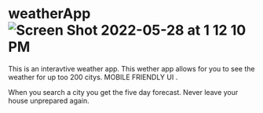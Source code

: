 # weatherApp![Screen Shot 2022-05-28 at 1 12 10 PM](https://user-images.githubusercontent.com/102997990/170835681-bd803e58-c65b-4e34-84a7-96589078d78f.png)

This is an interavtive weather app. This wether app allows for you to see the weather for up too 200 citys. MOBILE FRIENDLY UI .

When you search a city you get the five day forecast. Never leave your house unprepared again. 
